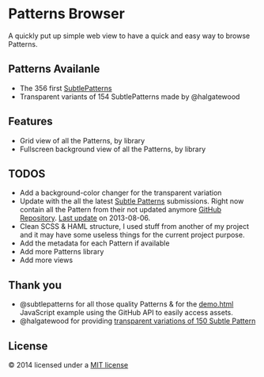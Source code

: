 # Patterns Browser

A quickly put up simple web view to have a quick and easy way to browse Patterns.

## Patterns Availanle
* The 356 first [SubtlePatterns](http://subtlepatterns.com/)
* Transparent variants of 154 SubtlePatterns made by @halgatewood

## Features
* Grid view of all the Patterns, by library
* Fullscreen background view of all the Patterns, by library

## TODOS

* Add a background-color changer for the transparent variation
* Update with the all the latest [Subtle Patterns](http://subtlepatterns.com/) submissions. Right now contain all the Pattern from their not updated anymore [GitHub Repository](https://github.com/subtlepatterns/SubtlePatterns). [Last update](https://github.com/subtlepatterns/SubtlePatterns/commit/6e056565a1254c967228aab60c9d9c7d0e63a7e3) on 2013-08-06.
* Clean SCSS & HAML structure, I used stuff from another of my project and it may have some useless things for the current project purpose.
* Add the metadata for each Pattern if available
* Add more Patterns library
* Add more views

## Thank you

* @subtlepatterns for all those quality Patterns & for the [demo.html](https://github.com/subtlepatterns/SubtlePatterns/blob/gh-pages/demo.html) JavaScript example using the GitHub API to easily access assets.
* @halgatewood for providing [transparent variations of 150 Subtle Pattern](http://halgatewood.com/150-transparent-subtle-patterns/)

## License

© 2014 licensed under a [MIT license](http://jpsirois.mit-license.org/license.html)




